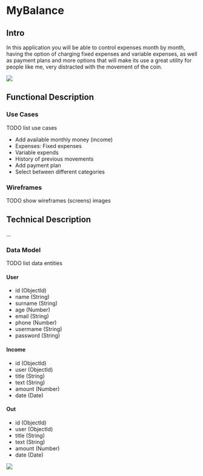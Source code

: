 # MyBalance

## Intro

In this application you will be able to control expenses month by month, having the option of charging fixed expenses and variable expenses, as well as payment plans and more options that will make its use a great utility for people like me, very distracted with the movement of the coin. 

![](https://media.giphy.com/media/3ohze3cqkv058SUy2s/giphy.gif)


## Functional Description

### Use Cases

TODO list use cases

- Add available monthly money (income)
- Expenses: Fixed expenses
- Variable expends
- History of previous movements
- Add payment plan
- Select between different categories


### Wireframes

TODO show wireframes (screens) images


## Technical Description

...

### Data Model

TODO list data entities

#### User
- id (ObjectId)
- name (String)
- surname (String)
- age (Number)
- email (String)
- phone (Number)
- usermame (String)
- password (String)

#### Income
- id (ObjectId)
- user (ObjectId)
- title (String)
- text (String)
- amount (Number)
- date (Date)

#### Out
- id (ObjectId)
- user (ObjectId)
- title (String)
- text (String)
- amount (Number)
- date (Date)

![](images/data-model.svg)